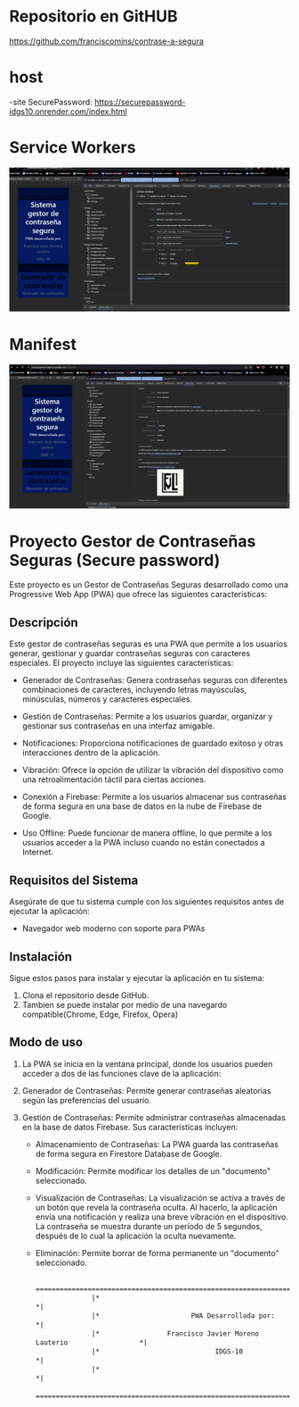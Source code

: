# Repositorio en GitHUB
https://github.com/franciscomins/contrase-a-segura

# host
-site SecurePassword:
https://securepassword-idgs10.onrender.com/index.html

# Service Workers

![Alt text](/img/swpic.png)

# Manifest

![Alt text](/img/manifest.png)



# Proyecto Gestor de Contraseñas Seguras (Secure password)

Este proyecto es un Gestor de Contraseñas Seguras desarrollado como una Progressive Web App (PWA) que ofrece las siguientes características:

## Descripción

Este gestor de contraseñas seguras es una PWA que permite a los usuarios generar, gestionar y guardar contraseñas seguras con caracteres especiales. El proyecto incluye las siguientes características:

- Generador de Contraseñas: Genera contraseñas seguras con diferentes combinaciones de caracteres, incluyendo letras mayúsculas, minúsculas, números y caracteres especiales.

- Gestión de Contraseñas: Permite a los usuarios guardar, organizar y gestionar sus contraseñas en una interfaz amigable.

- Notificaciones: Proporciona notificaciones de guardado exitoso y otras interacciones dentro de la aplicación.

- Vibración: Ofrece la opción de utilizar la vibración del dispositivo como una retroalimentación táctil para ciertas acciones.

- Conexión a Firebase: Permite a los usuarios almacenar sus contraseñas de forma segura en una base de datos en la nube de Firebase de Google.

- Uso Offline: Puede funcionar de manera offline, lo que permite a los usuarios acceder a la PWA incluso cuando no están conectados a Internet.

## Requisitos del Sistema

Asegúrate de que tu sistema cumple con los siguientes requisitos antes de ejecutar la aplicación:

- Navegador web moderno con soporte para PWAs

## Instalación

Sigue estos pasos para instalar y ejecutar la aplicación en tu sistema:

1. Clona el repositorio desde GitHub.
2. Tambien se puede instalar por medio de una navegardo compatible(Chrome, Edge, Firefox, Opera)

## Modo de uso

1. La PWA se inicia en la ventana principal, donde los usuarios pueden acceder a dos de las funciones clave de la aplicación:

2. Generador de Contraseñas: Permite generar contraseñas aleatorias según las preferencias del usuario.

3. Gestión de Contraseñas: Permite administrar contraseñas almacenadas en la base de datos Firebase. Sus características incluyen:

    - Almacenamiento de Contraseñas: La PWA guarda las contraseñas de forma segura en Firestore Database de Google.

    - Modificación: Permite modificar los detalles de un "documento" seleccionado.

    - Visualización de Contraseñas: La visualización se activa a través de un botón que revela la contraseña 
       oculta. Al hacerlo, la aplicación envía una notificación y realiza una breve vibración en el dispositivo. La contraseña se muestra durante un período de 5 segundos, después de lo cual la aplicación la oculta nuevamente.

    - Eliminación: Permite borrar de forma permanente un "documento" seleccionado.



                        =======================================================================
                        |*                                                                   *|
                        |*                       PWA Desarrollada por:                       *|
                        |*                 Francisco Javier Moreno Lauterio                  *|
                        |*                             IDGS-10                               *|
                        |*                                                                   *|
                        =======================================================================


    


